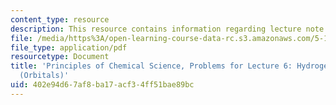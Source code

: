 ```yaml
---
content_type: resource
description: This resource contains information regarding lecture note 6 problems.
file: /media/https%3A/open-learning-course-data-rc.s3.amazonaws.com/5-111sc-principles-of-chemical-science-fall-2014/402e94d67af8ba17acf34ff51bae89bc_MIT5_111F14_Lec06Prob.pdf
file_type: application/pdf
resourcetype: Document
title: 'Principles of Chemical Science, Problems for Lecture 6: Hydrogen Atom Wavefunctions
  (Orbitals)'
uid: 402e94d6-7af8-ba17-acf3-4ff51bae89bc
---
```

